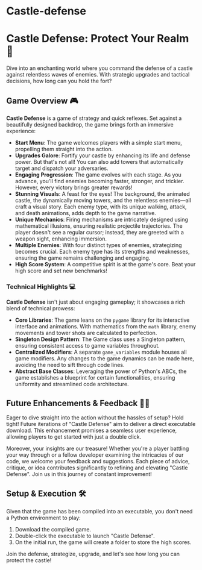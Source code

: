 # Castle-defense
# Castle Defense: Protect Your Realm 🏰

Dive into an enchanting world where you command the defense of a castle against relentless waves of enemies. With strategic upgrades and tactical decisions, how long can you hold the fort?

## Game Overview 🎮

**Castle Defense** is a game of strategy and quick reflexes. Set against a beautifully designed backdrop, the game brings forth an immersive experience:

- **Start Menu**: The game welcomes players with a simple start menu, propelling them straight into the action.
- **Upgrades Galore**: Fortify your castle by enhancing its life and defense power. But that's not all! You can also add towers that automatically target and dispatch your adversaries.
- **Engaging Progression**: The game evolves with each stage. As you advance, you'll find enemies becoming faster, stronger, and trickier. However, every victory brings greater rewards!
- **Stunning Visuals**: A feast for the eyes! The background, the animated castle, the dynamically moving towers, and the relentless enemies—all craft a visual story. Each enemy type, with its unique walking, attack, and death animations, adds depth to the game narrative.
- **Unique Mechanics**: Firing mechanisms are intricately designed using mathematical illusions, ensuring realistic projectile trajectories. The player doesn't see a regular cursor; instead, they are greeted with a weapon sight, enhancing immersion.
- **Multiple Enemies**: With four distinct types of enemies, strategizing becomes crucial. Each enemy type has its strengths and weaknesses, ensuring the game remains challenging and engaging.
- **High Score System**: A competitive spirit is at the game's core. Beat your high score and set new benchmarks!

### Technical Highlights 💻

**Castle Defense** isn't just about engaging gameplay; it showcases a rich blend of technical prowess:

- **Core Libraries**: The game leans on the `pygame` library for its interactive interface and animations. With mathematics from the `math` library, enemy movements and tower shots are calculated to perfection.
- **Singleton Design Pattern**: The Game class uses a Singleton pattern, ensuring consistent access to game variables throughout.
- **Centralized Modifiers**: A separate `game_variables` module houses all game modifiers. Any changes to the game dynamics can be made here, avoiding the need to sift through code lines.
- **Abstract Base Classes**: Leveraging the power of Python's ABCs, the game establishes a blueprint for certain functionalities, ensuring uniformity and streamlined code architecture.

## Future Enhancements & Feedback 🚀💌

Eager to dive straight into the action without the hassles of setup? Hold tight! Future iterations of "Castle Defense" aim to deliver a direct executable download. This enhancement promises a seamless user experience, allowing players to get started with just a double click.

Moreover, your insights are our treasure! Whether you're a player battling your way through or a fellow developer examining the intricacies of our code, we welcome your feedback and suggestions. Each piece of advice, critique, or idea contributes significantly to refining and elevating "Castle Defense". Join us in this journey of constant improvement!

## Setup & Execution 🛠

Given that the game has been compiled into an executable, you don't need a Python environment to play:

1. Download the compiled game.
2. Double-click the executable to launch "Castle Defense".
3. On the initial run, the game will create a folder to store the high scores.

Join the defense, strategize, upgrade, and let's see how long you can protect the castle!
